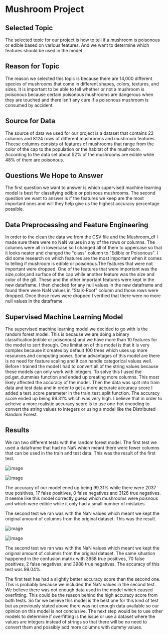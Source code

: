 # Mushroom Project
## Selected Topic
The selected topic for our project is how to tell if a mushroom is poisonous or edible based on various features. And we want to determine which features should be used in the model 
## Reason for Topic
The reason we selected this topic is because there are 14,000 different species of mushrooms that come in different shapes, colors, textures, and sizes. It is important to be able to tell whether or not a mushroom is poisonous because certain poisonous mushrooms are dangerous when they are touched and there isn't any cure if a poisonous mushroom is consumed by accident. 
## Source for Data
The source of data we used for our project is a dataset that contains 22 columns and 8124 rows of different mushrooms and mushroom features. Theese columns consists of features of mushrooms that range from the color of the cap to the population or the habitat of the mushroom. According to the data set about 52% of the mushrooms are edible while 48% of them are poisonous. 
## Questions We Hope to Answer
The first question we want to answer is which supervised machine learning model is best for classifying edible or poisnous mushrooms. The second question we want to answer is if the features we keep are the most important ones and will they help give us the highest accuracy percentage possible. 
## Data Preprocessing and Feature Engineering
In order to the clean the data we from the CSV file and the Mushroom_df I made sure there were no NaN values in any of the rows or columns. The columns were all in lowercase so I changed all of them to uppercase so that it looks neater and changed the "class" column to "Edible or Poisonous". I did some research on which features are the most important when it comes to telling if mushroom is edible or poisonous.The features that were not important were dropped. One of the features that were important was the size,color,and surface of the cap while another feature was the size and color of the gill. These and the other important features were kept in the new dataframe. I then checked for any null values in the new dataframe and found there were NaN values in "Stalk-Root" column and those rows were dropped. Once those rows were dropped I verified that there were no more null values in the dataframe.
## Supervised Machine Learning Model 
The supervised machine learning model we decided to go with is the random forest model. This is because we are doing a binary classification(edible or poisonous) and we have more than 10 features for the model to sort through. One limitation of this model is that it is very complex because it creates by default 100 trees which uses up more resources and computing power. Some advantages of this model are there is no need for feature scaling and it can handle categorical values well. Before I trained the model I had to convert all of the string values because these models can only work with integers. To solve this I used the pd.get_dummies function and ended up creating more columns. This most likely affected the accuracy of the model. Then the data was split into train data and test data and in order to get a more accurate accuracy score I added a test_score parameter in the train_test_split function. The accuracy score ended up being 99.31% which was very high. I believe that in order to acheive a more realistic accuracy score is to use one-hot encoding to convert the string values to integers or using a model like the Distributed Random Forest.
## Results
We ran two different tests with the random forest model. The first test we used a dataframe that had no NaN which meant there were fewer columns that can be used in the train and test data. This was the result of the first test.

![image](https://user-images.githubusercontent.com/98357581/180584632-b0695c13-e301-455e-b18e-aa43fb702afb.png)

![image](https://user-images.githubusercontent.com/98357581/180584640-7376dc10-d26d-4207-86e7-93f13e94eb81.png)

The accuracy of our model ened up being 99.31% while there were 2037 true positives, 17 false positives, 0 false negatives and 3126 true negatives. It seeme like this model correctly guess which mushrooms were poisnous and which were edible while it only had a small number of mistakes.

The second test we ran was with the NaN values which meant we kept the original amount of columns from the original dataset. This was the result.

![image](https://user-images.githubusercontent.com/98357581/180584667-57f87fac-224f-4b31-9f6e-8e9e52193dbe.png)

![image](https://user-images.githubusercontent.com/98357581/180584675-43dc56d9-a831-4f6a-9524-4dffa289099e.png)

The second test we ran was with the NaN values which meant we kept the original amount of columns from the original dataset. The same situation happened in the confusion matrix with 3658 true positives, 70 false positives, 2 false negatives, and 3988 true negatives. The accuracy of this test was 99.04%.

The first test has had a slightly better accuracy score than the second one. This is probably because we included the NaN values in the second test. We believe there was not enough data used in the model which caused overfitting. This could be the reason behind the high accuracy score from both tests.
So far we believe this model is the best one for this kind of test but as previously stated above there was not enough data available so our opinion on this model is not conclusive. The next step would be to use other models to determine if overfitting is the issue or use a dataset where the values are integers instead of strings so that there will be no need to convert them and possibly add more columns with dummy values. 
